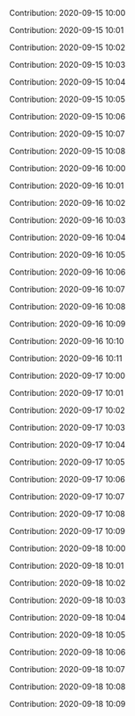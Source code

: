Contribution: 2020-09-15 10:00

Contribution: 2020-09-15 10:01

Contribution: 2020-09-15 10:02

Contribution: 2020-09-15 10:03

Contribution: 2020-09-15 10:04

Contribution: 2020-09-15 10:05

Contribution: 2020-09-15 10:06

Contribution: 2020-09-15 10:07

Contribution: 2020-09-15 10:08

Contribution: 2020-09-16 10:00

Contribution: 2020-09-16 10:01

Contribution: 2020-09-16 10:02

Contribution: 2020-09-16 10:03

Contribution: 2020-09-16 10:04

Contribution: 2020-09-16 10:05

Contribution: 2020-09-16 10:06

Contribution: 2020-09-16 10:07

Contribution: 2020-09-16 10:08

Contribution: 2020-09-16 10:09

Contribution: 2020-09-16 10:10

Contribution: 2020-09-16 10:11

Contribution: 2020-09-17 10:00

Contribution: 2020-09-17 10:01

Contribution: 2020-09-17 10:02

Contribution: 2020-09-17 10:03

Contribution: 2020-09-17 10:04

Contribution: 2020-09-17 10:05

Contribution: 2020-09-17 10:06

Contribution: 2020-09-17 10:07

Contribution: 2020-09-17 10:08

Contribution: 2020-09-17 10:09

Contribution: 2020-09-18 10:00

Contribution: 2020-09-18 10:01

Contribution: 2020-09-18 10:02

Contribution: 2020-09-18 10:03

Contribution: 2020-09-18 10:04

Contribution: 2020-09-18 10:05

Contribution: 2020-09-18 10:06

Contribution: 2020-09-18 10:07

Contribution: 2020-09-18 10:08

Contribution: 2020-09-18 10:09

